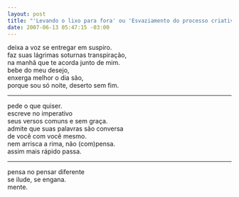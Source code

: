 ```yaml
--- 
layout: post
title: "'Levando o lixo para fora' ou 'Esvaziamento do processo criativo com exercício da autocrítica destrutiva' ou 'Tratado do intrat(g)ável'"
date: 2007-06-13 05:47:15 -03:00
---
```


deixa a voz se entregar em suspiro.  
faz suas lágrimas soturnas transpiração,  
na manhã que te acorda junto de mim.  
bebe do meu desejo,  
enxerga melhor o dia são,  
porque sou só noite, deserto sem fim.  

---

pede o que quiser.  
escreve no imperativo  
seus versos comuns e sem graça.  
admite que suas palavras são conversa  
de você com você mesmo.  
nem arrisca a rima, não (com)pensa.  
assim mais rápido passa.  

---

pensa no pensar diferente  
se ilude, se engana.  
mente.  
